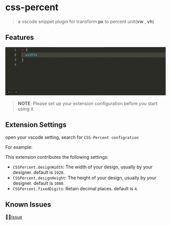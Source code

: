 # css-percent

> a vscode snippet plugin for transform __px__ to percent unit(__vw__ , __vh__)

## Features

![](https://github.com/morehardy/vscode-css-percent/blob/master/gif/1.gif)

> **NOTE**: Please set up your extension configuration before you start using it.

## Extension Settings

open your vscode setting, search for  `CSS-Percent configration`

For example:

This extension contributes the following settings:

- `CSSPercent.designWidth`: The width of your design, usually by your designer. default is `1920`.
- `CSSPercent.designHeight`: The height of your design, usually by your designer. default is `1080`.
- `CSSPercent.fixedDigits`: Retain decimal places. default is `4`.

## Known Issues

[issue](https://github.com/morehardy/vscode-css-percent/issues)
